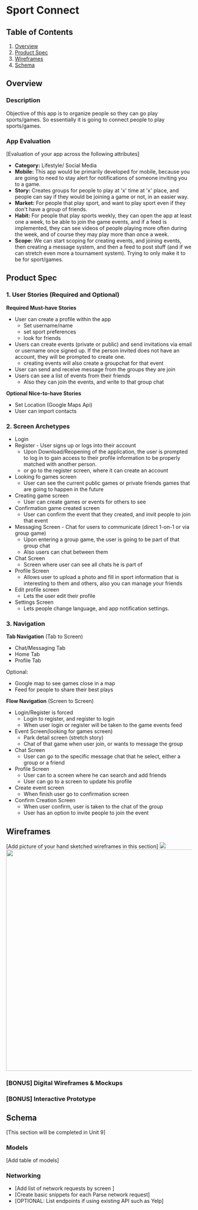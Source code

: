 # Sport Connect

## Table of Contents
1. [Overview](#Overview)
1. [Product Spec](#Product-Spec)
1. [Wireframes](#Wireframes)
2. [Schema](#Schema)

## Overview
### Description 
Objective of this app is to organize people so they can go play sports/games. So essentially it is going to connect people to play sports/games.

### App Evaluation 
[Evaluation of your app across the following attributes]
- **Category:** Lifestyle/ Social Media
- **Mobile:** This app would be primarily developed for mobile, because you are going to need to stay alert for notifications of someone inviting you to a game.
- **Story:** Creates groups for people to play at 'x' time at 'x' place, and people can say if they would be joining a game or not, in an easier way.
- **Market:** For people that play sport, and want to play sport even if they don't have a group of friends.
- **Habit:** For people that play sports weekly, they can open the app at least one a week, to be able to join the game events, and if a feed is implemented, they can see videos of people playing more often during the week, and of course they may play more than once a week.
- **Scope:** We can start scoping for creating events, and joining events, then creating a message system, and then a feed to post stuff (and if we can stretch even more a tournament system). Trying to only make it to be for sport/games.

## Product Spec  

### 1. User Stories (Required and Optional) 

**Required Must-have Stories**

* User can create a profile within the app 
    * Set username/name
    * set sport preferences
    * look for friends
* Users can create events (private or public) and send invitations via email or username once signed up. If the person invited does not have an account, they will be prompted to create one.
    * creating events will also create a groupchat for that event
 * User can send and receive message from the groups they are join
 * Users can see a list of events from their friends
    * Also they can join the events, and write to that group chat 

**Optional Nice-to-have Stories**

* Set Location (Google Maps Api)
* User can import contacts

### 2. Screen Archetypes 

* Login 
* Register - User signs up or logs into their account
   * Upon Download/Reopening of the application, the user is prompted to log in to gain access to their profile information to be properly matched with another person. 
   * or go to the register screen, where it can create an account
* Looking fo games screen
  * User can see the current public games or private friends games that are going to happen in the future
* Creating game screen
    * User can create games or events for others to see
* Confirmation game created screen
    * User can confirm the event that they created, and invit people to join that event 
* Messaging Screen - Chat for users to communicate (direct 1-on-1 or via group game)
   * Upon entering a group game, the user is going to be part of that group chat
   * Also users can chat between them
* Chat Screen
   * Screen where user can see all chats he is part of
* Profile Screen 
   * Allows user to upload a photo and fill in sport information that is interesting to them and others, also you can manage your friends
* Edit profile screen
    * Lets the user edit their profile
* Settings Screen
   * Lets people change language, and app notification settings.


### 3. Navigation

**Tab Navigation** (Tab to Screen)

* Chat/Messaging Tab
* Home Tab
* Profile Tab

Optional:
* Google map to see games close in a map
* Feed for people to share their best plays

**Flow Navigation** (Screen to Screen)

* Login/Register is forced
   * Login to register, and register to login
   * When user login or register will be taken to the game events feed
* Event Screen(looking for games screen)
   * Park detail screen (stretch story)
   * Chat of that game when user join, or wants to message the group
* Chat Screen
   * User can go to the specific message chat that he select, either a group or a friend
* Profile Screen
   * User can to a screen where he can search and add friends
   * User can go to a screen to update his profile
* Create event screen
   * When finish user go to confirmation screen
* Confirm Creation Screen
   * When user confirm, user is taken to the chat of the group
   * User has an option to invite people to join the event

## Wireframes 
[Add picture of your hand sketched wireframes in this section]
<img src= "https://mail.google.com/mail/u/1/?ui=2&view=btop&ver=1j3j1tobv9w1#attid%253Datt_178330e50b87d1f8_0.1_8054eba0_f7fc0910_b3f62c97_93d0e29e_750b716d%25252FPHOTO-2021-03-14-18-21-43.jpg">
<img src="![image](https://user-images.githubusercontent.com/67083832/111088518-d07a0680-84e4-11eb-8d3d-2b4869a04f3e.png)
" width=600>


### [BONUS] Digital Wireframes & Mockups

### [BONUS] Interactive Prototype

## Schema 
[This section will be completed in Unit 9]
### Models
[Add table of models]
### Networking
- [Add list of network requests by screen ]
- [Create basic snippets for each Parse network request]
- [OPTIONAL: List endpoints if using existing API such as Yelp]
